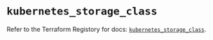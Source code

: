 # `kubernetes_storage_class`

Refer to the Terraform Registory for docs: [`kubernetes_storage_class`](https://www.terraform.io/docs/providers/kubernetes/r/storage_class).
